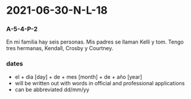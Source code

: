 # 2021-06-30-N-L-18

### A-5-4-P-2
En mi familia hay seis personas. Mis padres se llaman Kelli y tom. Tengo tres hermanas, Kendall, Crosby y Courtney.

### dates
- el + dia [day] + de + mes [month] + de + año [year]
- will be written out with words in official and professional applications
- can be abbreviated dd/mm/yy